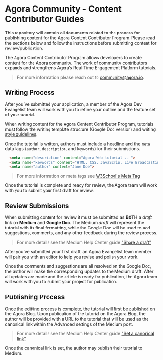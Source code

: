 # Agora Community - Content Contributor Guides #
This repository will contain all documents related to the process for publishing content for the Agora Content Contributor Program. Please read the sections below and follow the instructions before submitting content for review/publication.

The Agora Content Contributor Program allows developers to create content for the Agora community. The work of community contributors expands and strengthens Agora’s Real-Time Engagement Platform tutorials. 

> For more information please reach out to [community@agora.io](mailto:community@agora.io?subject=[GitHub]%20Content%20Contributor%20More%20Info).

## Writing Process ##
After you’ve submitted your application, a member of the Agora Dev Evangelist team will work with you to refine your outline and the feature set of your tutorial.

When writing content for the Agora Content Contributor Program, tutorials must follow the writing [template structure](/Tuturial-Structure-Template.md) ([Google Doc version](https://docs.google.com/document/d/1dgXSGk5QCZQbe7J-lUXInkcdeEBM1RDZNXNS1SGoC6I/edit?usp=sharing)) and [writing style guidelines](/content-contributor-program-writing-guidelines.pdf). 

Once the tutorial is written, authors must include a headline and the `meta` data tags (`author`, `description`, and `keywords`) for their submissions.

```html
  <meta name="description" content="Agora Web tutorial ...">
  <meta name="keywords" content="HTML, CSS, JavaScrip, Live Broadcasting, Video">
  <meta name="author" content="Jane Doe">
```
> For more information on meta tags see [W3School's Meta Tag](https://www.w3schools.com/tags/tag_meta.asp)

Once the tutorial is complete and ready for review, the Agora team will work with you to submit your first draft for review. 

## Review Submissions ##
When submitting content for review it must be submitted as **BOTH** a _draft_ link on **Medium** and **Google Doc**. The Medium _draft_ will represent the tutorial with its final formatting, while the Google Doc will be used to add suggestions, comments, and any other feedback during the review process. 

> For more details see the Medium Help Center guide ["Share a draft"](https://help.medium.com/hc/en-us/articles/215564177-Share-a-draft)

After you’ve submitted your first draft, an Agora Evangelist team member will pair you with an editor to help you revise and polish your work.

Once the comments and suggestions are all resolved on the Google Doc, the author will make the corresponding updates to the Medium draft. After all updates are made and the article is ready for publication, the Agora team will work with you to submit your project for publication. 

## Publishing Process ##
Once the editting process is complete, the tutorial will first be published on the Agora Blog. Upon publication of the tutorial on the Agora Blog, the author will be provided with a URL to the tutorial that will be used as the canonical link within the Advanced settings of the Medium post.
 
> For more details see the Medium Help Center guide ["Set a canonical link"](https://help.medium.com/hc/en-us/articles/360033930293-Set-a-canonical-link)

Once the canonical link is set, the author may publish their tutorial to Medium. 